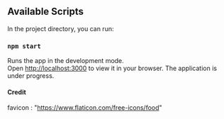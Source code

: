 ## Available Scripts

In the project directory, you can run:

### `npm start`

Runs the app in the development mode.\
Open [http://localhost:3000](http://localhost:3000) to view it in your browser.
The application is under progress.

#### Credit 
favicon : "https://www.flaticon.com/free-icons/food"